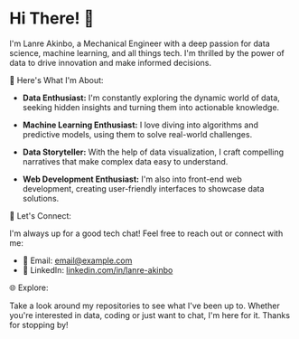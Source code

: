 # Hi There! 👋

I'm Lanre Akinbo, a Mechanical Engineer with a deep passion for data science, machine learning, and all things tech. I'm thrilled by the power of data to drive innovation and make informed decisions. 

🚀 Here's What I'm About:

- **Data Enthusiast:** I'm constantly exploring the dynamic world of data, seeking hidden insights and turning them into actionable knowledge.

- **Machine Learning Enthusiast:** I love diving into algorithms and predictive models, using them to solve real-world challenges.

- **Data Storyteller:** With the help of data visualization, I craft compelling narratives that make complex data easy to understand.

- **Web Development Enthusiast:** I'm also into front-end web development, creating user-friendly interfaces to showcase data solutions.

💬 Let's Connect:

I'm always up for a good tech chat! Feel free to reach out or connect with me:

- 📧 Email: [email@example.com](mailto:olanreakinbo@example.com)
- 💼 LinkedIn: [linkedin.com/in/lanre-akinbo](https://www.linkedin.com/in/lanre-akinbo/)

🌐 Explore:

Take a look around my repositories to see what I've been up to. Whether you're interested in data, coding or just want to chat, I'm here for it. Thanks for stopping by!
